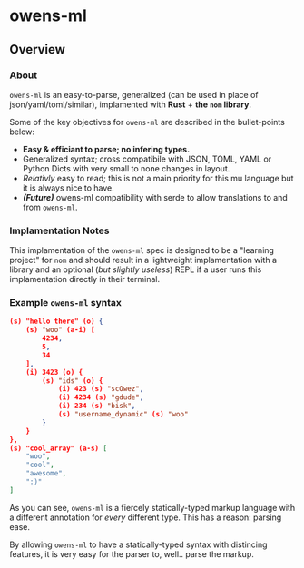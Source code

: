 # owens-ml

## Overview

### About

`owens-ml` is an easy-to-parse, generalized (can be used in place of json/yaml/toml/similar), implamented with **Rust** + **the `nom` library**.

Some of the key objectives for `owens-ml` are described in the bullet-points below:

- **Easy & efficiant to parse; no infering types.**
- Generalized syntax; cross compatibile with JSON, TOML, YAML or Python Dicts with very small to none changes in layout.
- *Relativly* easy to read; this is not a main priority for this mu language but it is always nice to have.
- ***(Future)*** owens-ml compatibility with serde to allow translations to and from `owens-ml`.

### Implamentation Notes

This implamentation of the `owens-ml` spec is designed to be a "learning project" for `nom` and should result in a lightweight implamentation with a library and an optional (*but slightly useless*) REPL if a user runs this implamentation directly in their terminal.

### Example `owens-ml` syntax

```json
(s) "hello there" (o) {
    (s) "woo" (a-i) [
        4234,
        5,
        34
    ],
    (i) 3423 (o) {
        (s) "ids" (o) {
            (i) 423 (s) "scOwez",
            (i) 4234 (s) "gdude",
            (i) 234 (s) "bisk",
            (s) "username_dynamic" (s) "woo"
        }
    }
},
(s) "cool_array" (a-s) [
    "woo",
    "cool",
    "awesome",
    ":)"
]
```

As you can see, `owens-ml` is a fiercely statically-typed markup language with a different annotation for *every* different type. This has a reason: parsing ease.

By allowing `owens-ml` to have a statically-typed syntax with distincing features, it is very easy for the parser to, well.. parse the markup.
